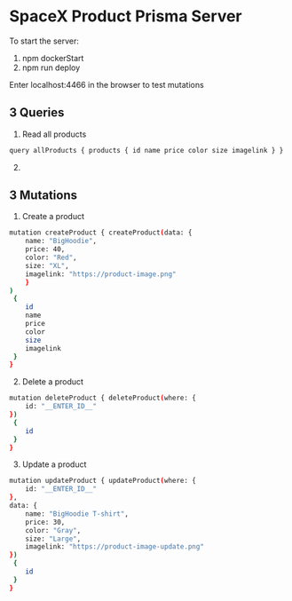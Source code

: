 # SpaceX Product Prisma Server

To start the server:
 1. npm dockerStart
 2. npm run deploy

Enter localhost:4466 in the browser to test mutations

## 3 Queries
1. Read all products
```bash
query allProducts { products { id name price color size imagelink } }
```
2. 

## 3 Mutations

1. Create a product
```bash
mutation createProduct { createProduct(data: { 
    name: "BigHoodie",
    price: 40,
    color: "Red",
    size: "XL",
    imagelink: "https://product-image.png"
    }
)
 {
    id
    name
    price
    color
    size
    imagelink
 }
}
```

2. Delete a product
```bash
mutation deleteProduct { deleteProduct(where: {
    id: "__ENTER_ID__"
})
 {
    id
 }
}
```

3. Update a product
```bash
mutation updateProduct { updateProduct(where: {
    id: "__ENTER_ID__"
},
data: {
    name: "BigHoodie T-shirt",
    price: 30,
    color: "Gray",
    size: "Large",
    imagelink: "https://product-image-update.png"
})
 {
    id
 }
}
```

